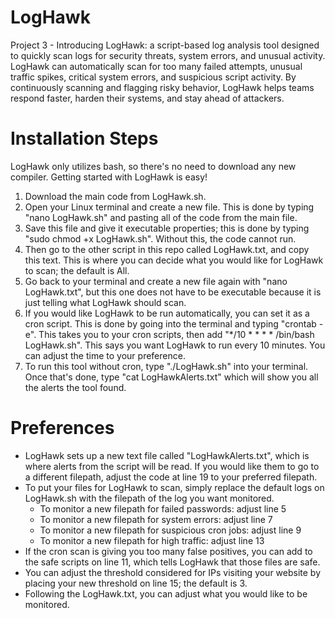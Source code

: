 # LogHawk
Project 3 - Introducing LogHawk: a script-based log analysis tool designed to quickly scan logs for security threats, system errors, and unusual activity.
LogHawk can automatically scan for too many failed attempts, unusual traffic spikes, critical system errors, and suspicious script activity. By continuously scanning and flagging risky behavior, LogHawk helps teams respond faster, harden their systems, and stay ahead of attackers.


# Installation Steps 
LogHawk only utilizes bash, so there's no need to download any new compiler. 
Getting started with LogHawk is easy!
1. Download the main code from LogHawk.sh.
2. Open your Linux terminal and create a new file. This is done by typing "nano LogHawk.sh" and pasting all of the code from the main file.
3. Save this file and give it executable properties; this is done by typing "sudo chmod +x LogHawk.sh". Without this, the code cannot run.
4. Then go to the other script in this repo called LogHawk.txt, and copy this text. This is where you can decide what you would like for LogHawk to scan; the default is All.
5. Go back to your terminal and create a new file again with "nano LogHawk.txt", but this one does not have to be executable because it is just telling what LogHawk should scan.
6. If you would like LogHawk to be run automatically, you can set it as a cron script. This is done by going into the terminal and typing "crontab -e". This takes you to your cron scripts, then add "*/10 * * * * /bin/bash LogHawk.sh". This says you want LogHawk to run every 10 minutes. You can adjust the time to your preference.
7. To run this tool without cron, type "./LogHawk.sh" into your terminal. Once that's done, type "cat LogHawkAlerts.txt" which will show you all the alerts the tool found. 

# Preferences

- LogHawk sets up a new text file called "LogHawkAlerts.txt", which is where alerts from the script will be read. 
If you would like them to go to a different filepath, adjust the code at line 19 to your preferred filepath.
- To put your files for LogHawk to scan, simply replace the default logs on LogHawk.sh with the filepath of the log you want monitored.
    - To monitor a new filepath for failed passwords: adjust line 5
    - To monitor a new filepath for system errors: adjust line 7
    - To monitor a new filepath for suspicious cron jobs: adjust line 9
    - To monitor a new filepath for high traffic: adjust line 13
- If the cron scan is giving you too many false positives, you can add to the safe scripts on line 11, which tells LogHawk that those files are safe.
- You can adjust the threshold considered for IPs visiting your website by placing your new threshold on line 15; the default is 3.
- Following the LogHawk.txt, you can adjust what you would like to be monitored. 
